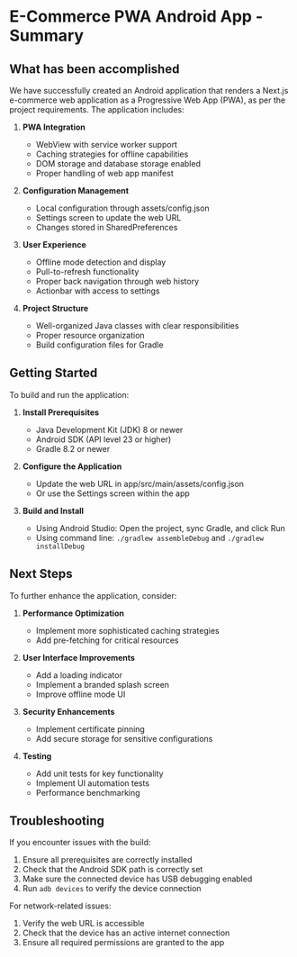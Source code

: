 # E-Commerce PWA Android App - Summary

## What has been accomplished

We have successfully created an Android application that renders a Next.js e-commerce web application as a Progressive Web App (PWA), as per the project requirements. The application includes:

1. **PWA Integration**
   - WebView with service worker support
   - Caching strategies for offline capabilities
   - DOM storage and database storage enabled
   - Proper handling of web app manifest

2. **Configuration Management**
   - Local configuration through assets/config.json
   - Settings screen to update the web URL
   - Changes stored in SharedPreferences

3. **User Experience**
   - Offline mode detection and display
   - Pull-to-refresh functionality
   - Proper back navigation through web history
   - Actionbar with access to settings

4. **Project Structure**
   - Well-organized Java classes with clear responsibilities
   - Proper resource organization
   - Build configuration files for Gradle

## Getting Started

To build and run the application:

1. **Install Prerequisites**
   - Java Development Kit (JDK) 8 or newer
   - Android SDK (API level 23 or higher)
   - Gradle 8.2 or newer

2. **Configure the Application**
   - Update the web URL in app/src/main/assets/config.json
   - Or use the Settings screen within the app

3. **Build and Install**
   - Using Android Studio: Open the project, sync Gradle, and click Run
   - Using command line: `./gradlew assembleDebug` and `./gradlew installDebug`

## Next Steps

To further enhance the application, consider:

1. **Performance Optimization**
   - Implement more sophisticated caching strategies
   - Add pre-fetching for critical resources

2. **User Interface Improvements**
   - Add a loading indicator
   - Implement a branded splash screen
   - Improve offline mode UI

3. **Security Enhancements**
   - Implement certificate pinning
   - Add secure storage for sensitive configurations

4. **Testing**
   - Add unit tests for key functionality
   - Implement UI automation tests
   - Performance benchmarking

## Troubleshooting

If you encounter issues with the build:

1. Ensure all prerequisites are correctly installed
2. Check that the Android SDK path is correctly set
3. Make sure the connected device has USB debugging enabled
4. Run `adb devices` to verify the device connection

For network-related issues:
1. Verify the web URL is accessible
2. Check that the device has an active internet connection
3. Ensure all required permissions are granted to the app 